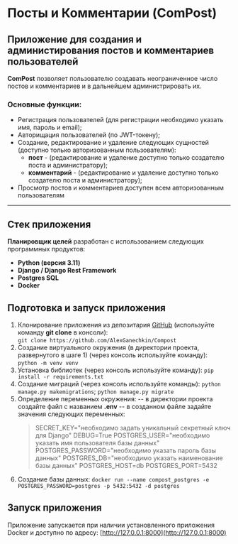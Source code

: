 # **Посты и Комментарии (ComPost)**
## Приложение для создания и администирования постов и комментариев пользователей

**ComPost** позволяет пользователю создавать неограниченное число постов и комментариев и в дальнейшем администрировать их.

### Основные функции:
- Регистрация пользователей (для регистрации необходимо указать имя, пароль и email);
- Авторищация пользователей (по JWT-токену);
- Создание, редактирование и удаление следующих сущностей (доступно только авторизованным пользователям):
    - **пост** - (редактирование и удаление доступно только создателю поста и администратору);
    - **комментарий** - (редактирование и удаление доступно только создателю поста и администратору);
- Просмотр постов и комментариев доступен всем авторизованным пользователям
---
## Стек приложения

**Планировщик целей** разработан с использованием следующих программных продуктов:
- **Python (версия 3.11)**
- **Django / Django Rest Framework**
- **Postgres SQL**
- **Docker**

## Подготовка и запуск приложения
1. Клонирование приложения из депозитария [GitHub](https://github.com/AlexGanechkin/Compost) (используйте команду **git clone** в консоли):  
`git clone https://github.com/AlexGanechkin/Compost`
2. Создание виртуального окружения (в директории проекта, развернутого в шаге 1) (через консоль используйте команду):  
 `python -m venv venv`
3. Установка библиотек (через консоль используйте команду):
 `pip install -r requirements.txt`
4. Создание миграций (через консоль используйте команды):
 `python manage.py makemigrations`; `python manage.py migrate`
5. Определение переменных окружения:
-- в директории проекта создайте файл с названием **.env**
-- в созданном файле задайте значения следующих переменных:
      >SECRET_KEY="необходимо задать уникальный секретный ключ для Django"
      >DEBUG=True
      >POSTGRES_USER="необходимо указать имя пользователя базы данных"
      >POSTGRES_PASSWORD="необходимо указать пароль базы данных"
      >POSTGRES_DB="необходимо указать наименование базы данных"
      >POSTGRES_HOST=db
      >POSTGRES_PORT=5432
6. Создание базы данных:
 `docker run --name compost_postgres -e POSTGRES_PASSWORD=postgres -p 5432:5432 -d postgres`

## Запуск приложения
Приложение запускается при наличии установленного приложения Docker и доступно по адресу: [http://127.0.0.1:8000](http://127.0.0.1:8000)
